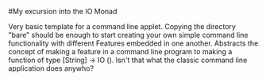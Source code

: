 #My excursion into the IO Monad

Very basic template for a command line applet. Copying the directory "bare" should be enough to start creating your own simple command line functionality with different Features embedded in one another. Abstracts the concept of making a feature in a command line program to making a function of type [String] -> IO (). Isn't that what the classic command line application does anywho?
